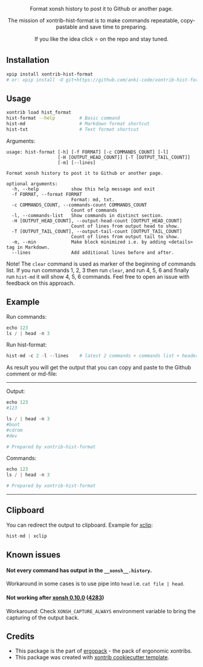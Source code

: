 <p align="center">
Format xonsh history to post it to Github or another page.
</p>

<p align="center">
The mission of xontrib-hist-format is to make commands repeatable, copy-pastable and save time to preparing.
</p>

<p align="center">  
If you like the idea click ⭐ on the repo and stay tuned.
</p>


## Installation

```bash
xpip install xontrib-hist-format
# or: xpip install -U git+https://github.com/anki-code/xontrib-hist-format
```

## Usage

```bash
xontrib load hist_format
hist-format --help         # Basic command
hist-md                    # Markdown format shortcut
hist-txt                   # Text format shortcut
```

Arguments:
```
usage: hist-format [-h] [-f FORMAT] [-c COMMANDS_COUNT] [-l] 
                   [-H [OUTPUT_HEAD_COUNT]] [-T [OUTPUT_TAIL_COUNT]]
                   [-m] [--lines]

Format xonsh history to post it to Github or another page.

optional arguments:
  -h, --help            show this help message and exit
  -f FORMAT, --format FORMAT
                        Format: md, txt.
  -c COMMANDS_COUNT, --commands-count COMMANDS_COUNT
                        Count of commands
  -l, --commands-list   Show commands in distinct section.
  -H [OUTPUT_HEAD_COUNT], --output-head-count [OUTPUT_HEAD_COUNT]
                        Count of lines from output head to show.
  -T [OUTPUT_TAIL_COUNT], --output-tail-count [OUTPUT_TAIL_COUNT]
                        Count of lines from output tail to show.
  -m, --min             Make block minimized i.e. by adding <details> tag in Markdown.
  --lines               Add additional lines before and after.

```

Note! The `clear` command is used as marker of the beginning of commands list. If you run commands 1, 2, 3 
then run `clear`, and run 4, 5, 6 and finally run `hist-md` it will show 4, 5, 6 commands.
Feel free to open an issue with feedback on this approach.

## Example
Run commands:
```python
echo 123
ls / | head -n 3
```
Run hist-format:
```python
hist-md -c 2 -l --lines    # latest 2 commands + commands list + header and footer as line
```
As result you will get the output that you can copy and paste to the Github comment or md-file:

------------------------------------------------------------------------------------------------------------------

Output:

```python
echo 123
#123

ls / | head -n 3
#boot
#cdrom
#dev

# Prepared by xontrib-hist-format
```

Commands:

```python
echo 123
ls / | head -n 3

# Prepared by xontrib-hist-format
```

------------------------------------------------------------------------------------------------------------------

## Clipboard

You can redirect the output to clipboard. Example for [xclip](https://github.com/astrand/xclip):
```python
hist-md | xclip
```

## Known issues

#### Not every command has output in the `__xonsh__.history`. 

Workaround in some cases is to use pipe into `head` i.e. `cat file | head`.

#### Not working after [xonsh 0.10.0](https://github.com/xonsh/xonsh/releases/tag/0.10.0) ([4283](https://github.com/xonsh/xonsh/pull/4283))

Workaround: Check `XONSH_CAPTURE_ALWAYS` environment variable to bring the capturing of the output back. 

## Credits

* This package is the part of [ergopack](https://github.com/anki-code/xontrib-ergopack) - the pack of ergonomic xontribs.
* This package was created with [xontrib cookiecutter template](https://github.com/xonsh/xontrib-cookiecutter).
